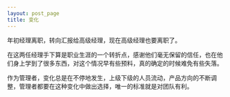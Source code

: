 ```yaml
---
layout: post_page
title: 变化
---
```


年初经理离职，转向汇报给高级经理，现在高级经理也要离职了。

在这两任经理手下算是职业生涯的一个转折点，感谢他们毫无保留的信任，也在他们身上学到了很多东西，对这个情况早有些预料，真的确定的时候难免有些失落。

作为管理者，变化总是在不停地发生，上级下级的人员流动，产品方向的不断调整，管理者都要在这种变化中做出选择，唯一的标准就是对团队有利。